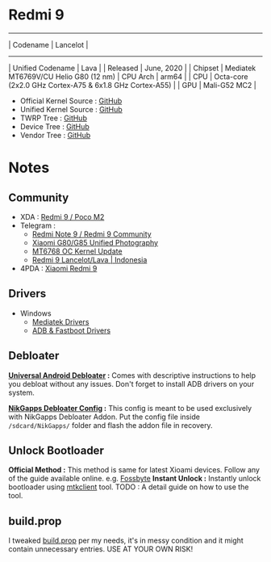 # Redmi 9

_______________________
| Codename | Lancelot |
_______________________
| Unified Codename | Lava |
| Released | June, 2020 |
| Chipset | Mediatek MT6769V/CU Helio G80 (12 nm)
| CPU Arch | arm64 |
| CPU | Octa-core (2x2.0 GHz Cortex-A75 & 6x1.8 GHz Cortex-A55) |
| GPU | Mali-G52 MC2 |

- Official Kernel Source : [GitHub](https://github.com/MiCode/Xiaomi_Kernel_OpenSource/tree/lancelot-q-oss)
- Unified Kernel Source : [GitHub](https://github.com/Redmi-MT6768/android_kernel_xiaomi_mt6768)
- TWRP Tree : [GitHub](https://github.com/rama982/android_device_xiaomi_lancelot-twrp)
- Device Tree : [GitHub](https://github.com/Redmi-MT6768/android_device_xiaomi_lava)
- Vendor Tree : [GitHub](https://github.com/Redmi-MT6768/android_vendor_xiaomi_lava)


# Notes

## Community

- XDA : [Redmi 9 / Poco M2](https://forum.xda-developers.com/c/redmi-9-poco-m2.11167/)
- Telegram :
  - [Redmi Note 9 / Redmi 9 Community](https://t.me/HelioG85_Unified)
  - [Xiaomi G80/G85 Unified Photography](https://t.me/HelioG85_Photography)
  - [MT6768 OC Kernel Update](https://t.me/ocmt6768c)
  - [Redmi 9 Lancelot/Lava | Indonesia](https://t.me/redmi_9)
- 4PDA : [Xiaomi Redmi 9](https://4pda.to/forum/index.php?showtopic=985518)

## Drivers
- Windows
  - [Mediatek Drivers](https://gsmusbdriver.com/install-mediatek-driver-auto-installer)
  - [ADB & Fastboot Drivers](https://github.com/fawazahmed0/Latest-adb-fastboot-installer-for-windows) 

## Debloater 
**[Universal Android Debloater](https://github.com/0x192/universal-android-debloater) :** Comes with descriptive instructions to help you debloat without any issues. Don't forget to install ADB drivers on your system.

**[NikGapps Debloater Config](/sdcard/NikGapps/debloater.config) :** This config is meant to be used exclusively with NikGapps Debloater Addon. Put the config file inside `/sdcard/NikGapps/` folder and flash the addon file in recovery.

## Unlock Bootloader
**Official Method :** This method is same for latest Xioami devices. Follow any of the guide available online. e.g. [Fossbyte](https://fossbytes.com/how-to-unlock-bootloader-on-xiaomi-devices-using-mi-unlock-tool/)
**Instant Unlock :** Instantly unlock bootloader using [mtkclient](https://github.com/bkerler/mtkclient) tool. TODO : A detail guide on how to use the tool.

## build.prop 
I tweaked [build.prop](/system/build.prop) per my needs, it's in messy condition and it might contain unnecessary entries. USE AT YOUR OWN RISK!

